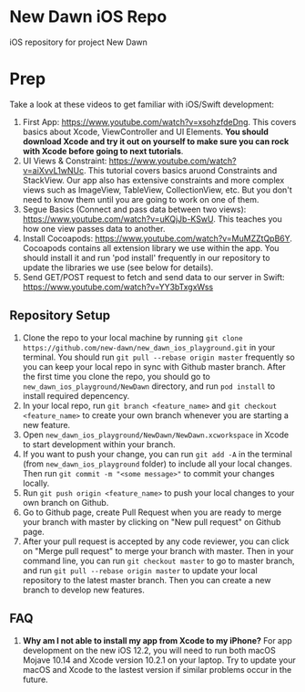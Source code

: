 # New Dawn iOS Repo
iOS repository for project New Dawn

# Prep
Take a look at these videos to get familiar with iOS/Swift development:
1. First App: https://www.youtube.com/watch?v=xsohzfdeDng. This covers basics about Xcode, ViewController and UI Elements. **You should download Xcode and try it out on yourself to make sure you can rock with Xcode before going to next tutorials**.
2. UI Views & Constraint: https://www.youtube.com/watch?v=aiXvvL1wNUc. This tutorial covers basics aruond Constraints and StackView. Our app also has extensive constraints and more complex views such as ImageView, TableView, CollectionView, etc. But you don't need to know them until you are going to work on one of them.
3. Segue Basics (Connect and pass data between two views): https://www.youtube.com/watch?v=uKQjJb-KSwU. This teaches you how one view passes data to another.
4. Install Cocoapods: https://www.youtube.com/watch?v=MuMZZtQpB6Y. Cocoapods contains all extension library we use within the app. You should install it and run 'pod install' frequently in our repository to update the libraries we use (see below for details).
5. Send GET/POST request to fetch and send data to our server in Swift: https://www.youtube.com/watch?v=YY3bTxgxWss

## Repository Setup
1. Clone the repo to your local machine by running `git clone https://github.com/new-dawn/new_dawn_ios_playground.git` in your terminal. You should run `git pull --rebase origin master` frequently so you can keep your local repo in sync with Github master branch. After the first time you clone the repo, you should go to `new_dawn_ios_playground/NewDawn` directory, and run `pod install` to install required depencency.
2. In your local repo, run `git branch <feature_name>` and `git checkout <feature_name>` to create your own branch whenever you are starting a new feature.
3. Open `new_dawn_ios_playground/NewDawn/NewDawn.xcworkspace` in Xcode to start development within your branch.  
4. If you want to push your change, you can run `git add -A` in the terminal (from `new_dawn_ios_playground` folder) to include all your local changes. Then run `git commit -m "<some message>"` to commit your changes locally.
4. Run `git push origin <feature_name>` to push your local changes to your own branch on Github.
5. Go to Github page, create Pull Request when you are ready to merge your branch with master by clicking on "New pull request" on Github page.
6. After your pull request is accepted by any code reviewer, you can click on "Merge pull request" to merge your branch with master. Then in your command line, you can run `git checkout master` to go to master branch, and run `git pull --rebase origin master` to update your local repository to the latest master branch. Then you can create a new branch to develop new features.

## FAQ
1. **Why am I not able to install my app from Xcode to my iPhone?**
      For app development on the new iOS 12.2, you will need to run both macOS Mojave 10.14 and Xcode version 10.2.1 on your laptop. Try to update your macOS and Xcode to the lastest version if similar problems occur in the future.
